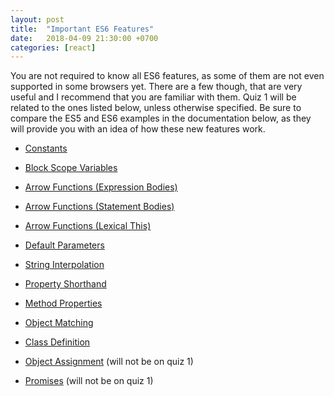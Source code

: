 ```yaml
---
layout: post
title:  "Important ES6 Features"
date:   2018-04-09 21:30:00 +0700
categories: [react]
---
```


You are not required to know all ES6 features, as some of them are not even supported
in some browsers yet. There are a few though, that are very useful and I recommend that you are familiar with them. Quiz 1 will be related to the ones listed below, unless otherwise specified.
Be sure to compare the ES5 and ES6 examples in the documentation below, as they will provide you with an idea of how these new features work.

- [Constants](http://es6-features.org/#Constants)

- [Block Scope Variables](http://es6-features.org/#BlockScopedVariables)

- [Arrow Functions (Expression Bodies)](http://es6-features.org/#ExpressionBodies)

- [Arrow Functions (Statement Bodies)](http://es6-features.org/#StatementBodies)

- [Arrow Functions (Lexical This)](http://es6-features.org/#Lexicalthis)

- [Default Parameters](http://es6-features.org/#DefaultParameterValues)

- [String Interpolation](http://es6-features.org/#StringInterpolation)

- [Property Shorthand](http://es6-features.org/#PropertyShorthand)

- [Method Properties](http://es6-features.org/#MethodProperties)

- [Object Matching](http://es6-features.org/#ObjectMatchingShorthandNotation)

- [Class Definition](http://es6-features.org/#ClassDefinition)

- [Object Assignment](http://es6-features.org/#ObjectPropertyAssignment) (will not be on quiz 1)

- [Promises](http://es6-features.org/#PromiseUsage) (will not be on quiz 1)
